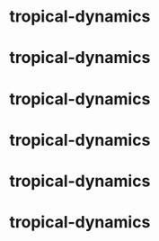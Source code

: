 # tropical-dynamics
# tropical-dynamics
# tropical-dynamics
# tropical-dynamics
# tropical-dynamics
# tropical-dynamics
